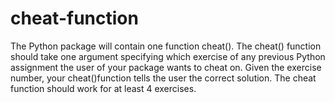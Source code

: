 # cheat-function
The Python package will contain one function cheat(). The cheat() function should take one argument specifying which exercise of any previous Python assignment the user of your package wants to cheat on. Given the exercise number, your cheat()function tells the user the correct solution. The cheat function should work for at least 4 exercises.
